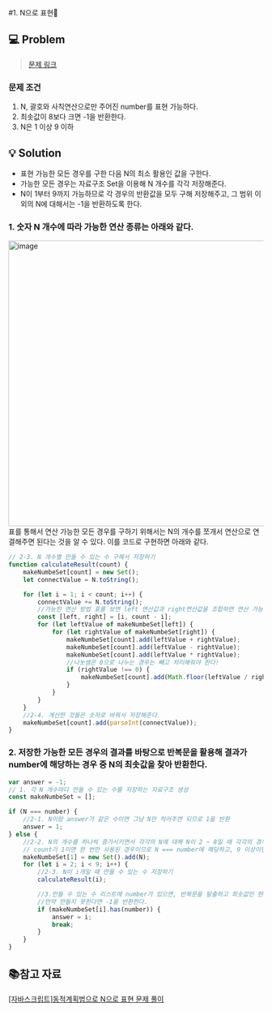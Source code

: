 #1. N으로 표현🧮

## 💻 Problem

> [문제 링크](https://school.programmers.co.kr/learn/courses/30/lessons/42895)

### 문제 조건

1. N, 괄호와 사칙연산으로만 주어진 number를 표현 가능하다.
2. 최솟값이 8보다 크면 -1을 반환한다.
3. N은 1 이상 9 이하

## 💡 Solution

- 표현 가능한 모든 경우를 구한 다음 N의 최소 활용인 값을 구한다.
- 가능한 모든 경우는 자료구조 Set을 이용해 N 개수를 각각 저장해준다.
- N이 1부터 9까지 가능하므로 각 경우의 반환값을 모두 구해 저장해주고, 그 범위 이외의 N에 대해서는 -1을 반환하도록 한다.

### 1. 숫자 N 개수에 따라 가능한 연산 종류는 아래와 같다.

   <img width="563" alt="image" src="https://github.com/GO-SOPT-WEB/JiMinYu/assets/92876819/66843693-b93b-4da9-8e27-c061eddb7c21">
   <br/>
   표를 통해서 연산 가능한 모든 경우를 구하기 위해서는 N의 개수를 쪼개서 연산으로 연결해주면 된다는 것을 알 수 있다.
   이를 코드로 구현하면 아래와 같다.

```javascript
// 2-3. N 개수별 만들 수 있는 수 구해서 저장하기
function calculateResult(count) {
	makeNumbeSet[count] = new Set();
	let connectValue = N.toString();

	for (let i = 1; i < count; i++) {
		connectValue += N.toString();
		//가능한 연산 방법 표를 보면 left 연산값과 right연산값을 조합하면 연산 가능한 모든 경우를 구할 수 있음을 알 수 있다.
		const [left, right] = [i, count - i];
		for (let leftValue of makeNumbeSet[left]) {
			for (let rightValue of makeNumbeSet[right]) {
				makeNumbeSet[count].add(leftValue + rightValue);
				makeNumbeSet[count].add(leftValue - rightValue);
				makeNumbeSet[count].add(leftValue * rightValue);
				//나눗셈은 0으로 나누는 경우는 빼고 처리해줘야 한다!
				if (rightValue !== 0) {
					makeNumbeSet[count].add(Math.floor(leftValue / rightValue));
				}
			}
		}
	}
	//2-4. 계산한 것들은 숫자로 바꿔서 저장해준다.
	makeNumbeSet[count].add(parseInt(connectValue));
}
```

### 2. 저장한 가능한 모든 경우의 결과를 바탕으로 반복문을 활용해 결과가 number에 해당하는 경우 중 N의 최솟값을 찾아 반환한다.

```javascript
var answer = -1;
// 1. 각 N 개수마다 만들 수 있는 수를 저장하는 자료구조 생성
const makeNumbeSet = [];

if (N === number) {
	//2-1. N이랑 answer가 같은 수이면 그냥 N만 적어주면 되므로 1을 반환
	answer = 1;
} else {
	//2-2. N의 개수를 하나씩 증가시키면서 갹갹의 N에 대해 N이 2 ~ 8일 때 각각의 경우에 대해 만들 수 있는 수 리스트를 Set에 저장한다.
	// count가 1이면 한 번만 사용된 경우이므로 N === number에 해당하고, 9 이상이면 -1이므로 2~8만큼 반복한다.
	makeNumbeSet[1] = new Set().add(N);
	for (let i = 2; i < 9; i++) {
		//2-3. N이 i개일 때 만들 수 있는 수 저장하기
		calculateResult(i);

		//3.만들 수 있는 수 리스트에 number가 있으면, 반복문을 탈출하고 최솟값인 현재 개수를 반환한다.
		//만약 만들지 못한다면 -1을 반환한다.
		if (makeNumbeSet[i].has(number)) {
			answer = i;
			break;
		}
	}
}
```

## 📚참고 자료

[[자바스크립트]동적계획법으로 N으로 표현 문제 풀이](https://uic11.tistory.com/entry/%ED%94%84%EB%A1%9C%EA%B7%B8%EB%9E%98%EB%A8%B8%EC%8A%A4-%EB%8F%99%EC%A0%81%EA%B3%84%ED%9A%8D%EB%B2%95-N%EC%9C%BC%EB%A1%9C-%ED%91%9C%ED%98%84-%EB%AC%B8%EC%A0%9C-%ED%92%80%EC%9D%B4-featJS)
